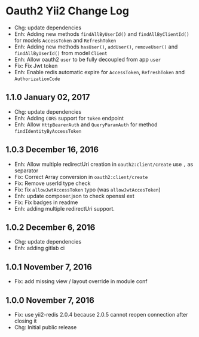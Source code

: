 Oauth2 Yii2 Change Log
======================

 * Chg: update dependencies
 * Enh: Adding new methods `findAllByUserId()` and `findAllByClientId()` for models `AccessToken` and `RefreshToken`
 * Enh: Adding new methods `hasUser()`, `addUser()`, `removeUser()` and `findAllByUserId()` from model `Client`
 * Enh: Allow oauth2 `user` to be fully decoupled from app `user` 
 * Fix: Fix Jwt token
 * Enh: Enable redis automatic expire for `AccessToken`, `RefreshToken` and `AuthorizationCode`

1.1.0 January 02, 2017
----------------------

 * Chg: update dependencies
 * Enh: Adding `CORS` support for `token` endpoint
 * Enh: Allow `HttpBearerAuth` and `QueryParamAuth` for method `findIdentityByAccessToken` 

1.0.3 December 16, 2016
-----------------------

 * Enh: Allow multiple redirectUri creation in `oauth2:client/create` use `,` as separator
 * Fix: Correct Array conversion in `oauth2:client/create`
 * Fix: Remove userId type check
 * Fix: fix `allowJwtAccessToken` typo (was `allowJwtAccesToken`)
 * Enh: update composer.json to check openssl ext
 * Fix: Fix badges in readme
 * Enh: adding multiple redirectUri support.

1.0.2 December 6, 2016
----------------------

 * Chg: update dependencies
 * Enh: adding gitlab ci

1.0.1 November 7, 2016
----------------------

 * Fix: add missing view / layout override in module conf

1.0.0 November 7, 2016
----------------------

 * Fix: use yii2-redis 2.0.4 because 2.0.5 cannot reopen connection after closing it
 * Chg: Initial public release
